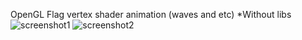 OpenGL Flag vertex shader animation (waves and etc)
*Without libs
![screenshot1](https://user-images.githubusercontent.com/98525797/151349389-e07b1551-b0dc-4701-8581-ca8ff37421cb.PNG)
![screenshot2](https://user-images.githubusercontent.com/98525797/151349404-50b1fe32-6c84-4dc1-ada1-98ed727009ea.PNG)
